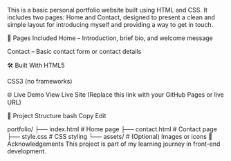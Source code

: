This is a basic personal portfolio website built using HTML and CSS. It includes two pages: Home and Contact, designed to present a clean and simple layout for introducing myself and providing a way to get in touch.

📄 Pages Included
Home – Introduction, brief bio, and welcome message

Contact – Basic contact form or contact details

🛠️ Built With
HTML5

CSS3 (no frameworks)

🌐 Live Demo
View Live Site (Replace this link with your GitHub Pages or live URL)

📂 Project Structure
bash
Copy
Edit


portfolio/
├── index.html        # Home page
├── contact.html      # Contact page
├── style.css         # CSS styling
└── assets/           # (Optional) Images or icons
🙌 Acknowledgements
This project is part of my learning journey in front-end development.

